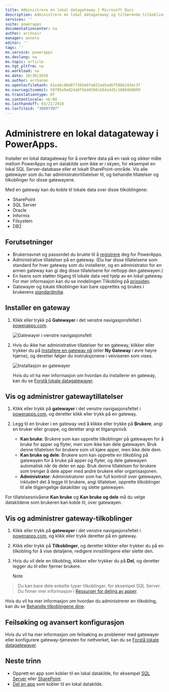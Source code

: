 ```yaml
---
title: Administrere en lokal datagateway | Microsoft Docs
description: Administrere en lokal datagateway og tilhørende tilkoblinger
services: ''
suite: powerapps
documentationcenter: na
author: archnair
manager: anneta
editor: ''
tags: ''
ms.service: powerapps
ms.devlang: na
ms.topic: article
ms.tgt_pltfrm: na
ms.workload: na
ms.date: 10/30/2016
ms.author: archanan
ms.openlocfilehash: 61ea6c88d8f7365e0fa022ad5edb7598b243ec3f
ms.sourcegitcommit: 59785e9e82da8f5bd459dcb5da3d5c18064b0899
ms.translationtype: HT
ms.contentlocale: nb-NO
ms.lasthandoff: 03/22/2018
ms.locfileid: "30997397"
---
```

# <a name="manage-an-on-premises-data-gateway-in-powerapps"></a>Administrere en lokal datagateway i PowerApps.
Installer en lokal datagateway for å overføre data på en rask og sikker måte mellom PowerApps og en datakilde som ikke er i skyen, for eksempel en lokal SQL Server-database eller et lokalt SharePoint-område. Vis alle gatewayer som du har administratortillatelser til, og behandle tillatelser og tilkoblinger for disse gatewayene.

Med en gateway kan du koble til lokale data over disse tilkoblingene:

* SharePoint
* SQL Server
* Oracle
* Informix
* Filsystem
* DB2

## <a name="prerequisites"></a>Forutsetninger
* Brukernavnet og passordet du brukte til å [registrere](../signup-for-powerapps.md) deg for PowerApps.
* Administrative tillatelser på en gateway. (Du har disse tillatelsene som standard for hver gateway som du installerer, og en administrator for en annen gateway kan gi deg disse tillatelsene for nettopp den gatewayen.)
* En lisens som støtter tilgang til lokale data ved hjelp av en lokal gateway. For mer informasjon kan du se inndelingen Tilkobling på [prissiden](https://powerapps.microsoft.com/pricing/).
* Gatewayer og lokale tilkoblinger kan bare opprettes og brukes i brukerens [standardmiljø](working-with-environments.md).

## <a name="install-a-gateway"></a>Installer en gateway
1. Klikk eller trykk på **Gatewayer** i det venstre navigasjonsfeltet i [powerapps.com](https://web.powerapps.com).

    ![Gatewayer i venstre navigasjonsfelt](./media/gateway-management/manage-gateway.png)

2. Hvis du ikke har administrative tillatelser for en gateway, klikker eller trykker du på [Installere en gateway nå](http://go.microsoft.com/fwlink/?LinkID=820931) (eller **Ny Gateway** i øvre høyre hjørne), og deretter følger du instruksjonene i veiviseren som vises.

    ![Installasjon av gatewayer](./media/gateway-management/no-gateway-installed.png)

    Hvis du vil ha mer informasjon om hvordan du installerer en gateway, kan du se [Forstå lokale datagatewayer](gateway-reference.md).

## <a name="view-and-manage-gateway-permissions"></a>Vis og administrer gatewaytillatelser
1. Klikk eller trykk på **gatewayer** i det venstre navigasjonsfeltet i [powerapps.com](https://web.powerapps.com), og deretter klikk eller trykk på en gateway.

2. Legg til en bruker i en gateway ved å klikke eller trykke på **Brukere**, angi en bruker eller gruppe, og deretter angi et tilgangsnivå:

   * **Kan bruke**: Brukere som kan opprette tilkoblinger på gatewayen for å bruke for apper og flyter, men som ikke kan dele gatewayen. Bruk denne tillatelsen for brukere som vil kjøre apper, men ikke dele dem.
   * **Kan bruke og dele**: Brukere som kan opprette en tilkobling på gatewayen for å bruke på apper og flyter, og dele gatewayen automatisk når de deler en app. Bruk denne tillatelsen for brukere som trenger å dele apper med andre brukere eller organisasjonen.
   * **Administrator**: Administratorer som har full kontroll over gatewayen, inkludert det å legge til brukere, angi tillatelser, opprette tilkoblinger til alle tilgjengelige datakilder og slette gatewayen.

For tillatelsesnivåene **Kan bruke** og **Kan bruke og dele** må du velge datakildene som brukeren kan koble til, over gatewayen.

## <a name="view-and-manage-gateway-connections"></a>Vis og administrer gateway-tilkoblinger
1. Klikk eller trykk på **gatewayer** i det venstre navigasjonsfeltet i [powerapps.com](https://web.powerapps.com), og klikk eller trykk deretter på en gateway.

2. Klikk eller trykk på **Tilkoblinger**, og deretter klikker eller trykker du på en tilkobling for å vise detaljene, redigere innstillingene eller slette den.

3. Hvis du vil dele en tilkobling, klikker eller trykker du på **Del**, og deretter legger du til eller fjerner brukere.

    > [!NOTE]
> Du kan bare dele enkelte typer tilkoblinger, for eksempel SQL Server. Du finner mer informasjon i [Ressurser for deling av apper](share-app-resources.md).

Hvis du vil ha mer informasjon om hvordan du administrerer en tilkobling, kan du se [Behandle tilkoblingene dine](add-manage-connections.md).

## <a name="troubleshooting-and-advanced-configuration"></a>Feilsøking og avansert konfigurasjon
Hvis du vil ha mer informasjon om feilsøking av problemer med gatewayer eller konfigurere gateway-tjenesten for nettverket, kan du se [Forstå lokale datagatewayer](gateway-reference.md).

## <a name="next-steps"></a>Neste trinn
* Opprett en app som kobler til en lokal datakilde, for eksempel [SQL Server](connections/connection-azure-sqldatabase.md) eller [SharePoint](connections/connection-sharepoint-online.md).
* [Del en app](share-app.md) som kobler til en lokal datakilde.
